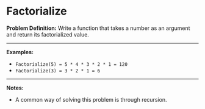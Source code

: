 # Factorialize
**Problem Definition:** 
Write a function that takes a number as an argument and return its factorialized value.

---
**Examples:**
* `Factorialize(5) = 5 * 4 * 3 * 2 * 1 = 120`
* `Factorialize(3) = 3 * 2 * 1 = 6`

---
**Notes:**
* A common way of solving this problem is through recursion. 
